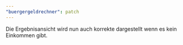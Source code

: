```yaml
---
"buergergeldrechner": patch
---
```


Die Ergebnisansicht wird nun auch korrekte dargestellt wenn es kein Einkommen gibt.
